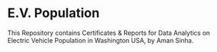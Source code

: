 # E.V. Population
This Repository contains Certificates & Reports for Data Analytics on Electric Vehicle Population in Washington USA, by Aman Sinha.

